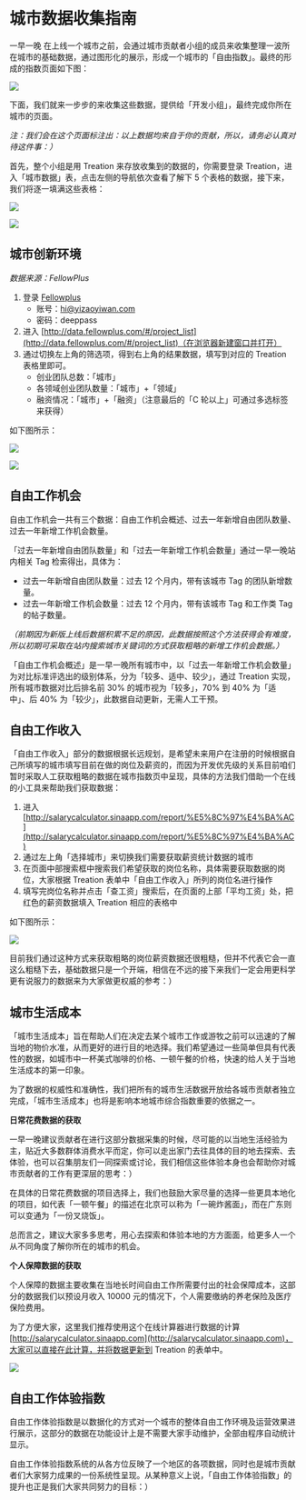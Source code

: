# 城市数据收集指南

一早一晚 在上线一个城市之前，会通过城市贡献者小组的成员来收集整理一波所在城市的基础数据，通过图形化的展示，形成一个城市的「自由指数」。最终的形成的指数页面如下图：

![](http://i1.piimg.com/567571/a8e03ed8c47ffffa.png)

下面，我们就来一步步的来收集这些数据，提供给「开发小组」，最终完成你所在城市的页面。

*注：我们会在这个页面标注出：以上数据均来自于你的贡献，所以，请务必认真对待这件事：）*

首先，整个小组是用 Treation 来存放收集到的数据的，你需要登录 Treation，进入「城市数据」表，点击左侧的导航依次查看了解下 5 个表格的数据，接下来，我们将逐一填满这些表格：

![](http://i1.piimg.com/567571/f1ac6c8992709466.png)

![](http://i1.piimg.com/567571/9effb893903879cf.png)

## 城市创新环境

*数据来源：FellowPlus*

1. 登录 [Fellowplus](http://fellowplus.com)
	- 账号：hi@yizaoyiwan.com
	- 密码：deeppass
2. 进入 [http://data.fellowplus.com/#/project_list](http://data.fellowplus.com/#/project_list)（在浏览器新建窗口并打开）
3. 通过切换左上角的筛选项，得到右上角的结果数据，填写到对应的 Treation 表格里即可。
	- 创业团队总数：「城市」
	- 各领域创业团队数量：「城市」+「领域」
	- 融资情况：「城市」+「融资」（注意最后的「C 轮以上」可通过多选标签来获得）

如下图所示：

![](http://i1.piimg.com/567571/862a49ec095f34b5.png)

![](http://i1.piimg.com/567571/c216ccfc72d37ab4.png)

## 自由工作机会

自由工作机会一共有三个数据：自由工作机会概述、过去一年新增自由团队数量、过去一年新增工作机会数量。

「过去一年新增自由团队数量」和「过去一年新增工作机会数量」通过一早一晚站内相关 Tag 检索得出，具体为：

- 过去一年新增自由团队数量：过去 12 个月内，带有该城市 Tag 的团队新增数量。
- 过去一年新增工作机会数量：过去 12 个月内，带有该城市 Tag 和工作类 Tag 的帖子数量。

*（前期因为新版上线后数据积累不足的原因，此数据按照这个方法获得会有难度，所以初期可采取在站内搜索城市关键词的方式获取粗略的新增工作机会数据。）*

「自由工作机会概述」是一早一晚所有城市中，以「过去一年新增工作机会数量」为对比标准评选出的级别体系，分为「较多、适中、较少」，通过 Treation 实现，所有城市数据对比后排名前 30% 的城市视为「较多」，70% 到 40% 为「适中」、后 40% 为「较少」，此数据自动更新，无需人工干预。

## 自由工作收入

「自由工作收入」部分的数据根据长远规划，是希望未来用户在注册的时候根据自己所填写的城市填写目前在做的岗位及薪资的，而因为开发优先级的关系目前咱们暂时采取人工获取粗略的数据在城市指数页中呈现，具体的方法我们借助一个在线的小工具来帮助我们获取数据：

1. 进入 [http://salarycalculator.sinaapp.com/report/%E5%8C%97%E4%BA%AC](http://salarycalculator.sinaapp.com/report/%E5%8C%97%E4%BA%AC)
2. 通过左上角「选择城市」来切换我们需要获取薪资统计数据的城市
3. 在页面中部搜索框中搜索我们希望获取的岗位名称，具体需要获取数据的岗位，大家根据 Treation 表单中「自由工作收入」所列的岗位名进行操作
4. 填写完岗位名称并点击「查工资」搜索后，在页面的上部「平均工资」处，把红色的薪资数据填入 Treation 相应的表格中

如下图所示：

![](http://i1.piimg.com/567571/fcc55b0669d63746.png)

目前我们通过这种方式来获取粗略的岗位薪资数据还很粗糙，但并不代表它会一直这么粗糙下去，基础数据只是一个开端，相信在不远的接下来我们一定会用更科学更有说服力的数据来为大家做更权威的参考：）

## 城市生活成本

「城市生活成本」旨在帮助人们在决定去某个城市工作或游牧之前可以迅速的了解当地的物价水准，从而更好的进行目的地选择。我们希望通过一些简单但具有代表性的数据，如城市中一杯美式咖啡的价格、一顿午餐的价格，快速的给人关于当地生活成本的第一印象。

为了数据的权威性和准确性，我们把所有的城市生活数据开放给各城市贡献者独立完成，「城市生活成本」也将是影响本地城市综合指数重要的依据之一。

**日常花费数据的获取**

一早一晚建议贡献者在进行这部分数据采集的时候，尽可能的以当地生活经验为主，贴近大多数群体消费水平而定，你可以走出家门去往具体的目的地去探索、去体验，也可以召集朋友们一同探索或讨论，我们相信这些体验本身也会帮助你对城市贡献者的工作有更深层的思考：）

在具体的日常花费数据的项目选择上，我们也鼓励大家尽量的选择一些更具本地化的项目，如代表「一顿午餐」的描述在北京可以称为「一碗炸酱面」，而在广东则可以变通为「一份叉烧饭」。

总而言之，建议大家多多思考，用心去探索和体验本地的方方面面，给更多人一个从不同角度了解你所在的城市的机会。

**个人保障数据的获取**

个人保障的数据主要收集在当地长时间自由工作所需要付出的社会保障成本，这部分的数据我们以预设月收入 10000 元的情况下，个人需要缴纳的养老保险及医疗保险费用。

为了方便大家，这里我们推荐使用这个在线计算器进行数据的计算 [http://salarycalculator.sinaapp.com](http://salarycalculator.sinaapp.com)，大家可以直接在此计算，并将数据更新到 Treation 的表单中。

![](http://p1.bpimg.com/567571/b1d6ab957a37e48b.png)

## 自由工作体验指数

自由工作体验指数是以数据化的方式对一个城市的整体自由工作环境及运营效果进行展示，这部分的数据在功能设计上是不需要大家手动维护，全部由程序自动统计显示。

自由工作体验指数系统的从各方位反映了一个地区的各项数据，同时也是城市贡献者们大家努力成果的一份系统性呈现。从某种意义上说，「自由工作体验指数」的提升也正是我们大家共同努力的目标：）